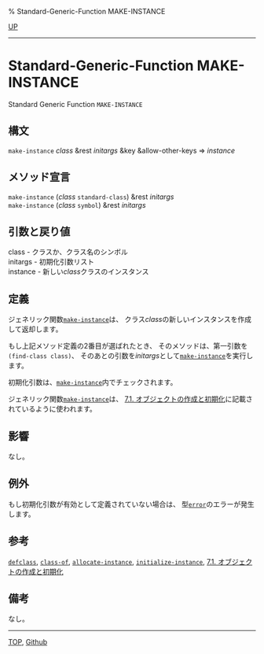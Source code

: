 % Standard-Generic-Function MAKE-INSTANCE

[UP](7.7.html)  

---

# Standard-Generic-Function MAKE-INSTANCE


Standard Generic Function `MAKE-INSTANCE`


## 構文

`make-instance` *class* &rest *initargs* &key &allow-other-keys => *instance*


## メソッド宣言

`make-instance` (*class* `standard-class`) &rest *initargs*  
`make-instance` (*class* `symbol`) &rest *initargs*


## 引数と戻り値

class - クラスか、クラス名のシンボル  
initargs - 初期化引数リスト  
instance - 新しい*class*クラスのインスタンス


## 定義

ジェネリック関数[`make-instance`](7.7.make-instance.html)は、
クラス*class*の新しいインスタンスを作成して返却します。

もし上記メソッド定義の2番目が選ばれたとき、
そのメソッドは、第一引数を`(find-class class)`、
そのあとの引数を*initargs*として[`make-instance`](7.7.make-instance.html)を実行します。

初期化引数は、[`make-instance`](7.7.make-instance.html)内でチェックされます。

ジェネリック関数[`make-instance`](7.7.make-instance.html)は、
[7.1. オブジェクトの作成と初期化](7.1.html)に記載されているように使われます。



## 影響

なし。


## 例外

もし初期化引数が有効として定義されていない場合は、
型[`error`](9.2.error-condition.html)のエラーが発生します。


## 参考

[`defclass`](7.7.defclass.html),
[`class-of`](7.7.class-of.html),
[`allocate-instance`](7.7.allocate-instance.html),
[`initialize-instance`](7.7.initialize-instance.html),
[7.1. オブジェクトの作成と初期化](7.1.html)


## 備考

なし。


---
[TOP](index.html),  [Github](https://github.com/nptcl/npt-japanese)

